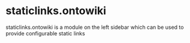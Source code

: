 staticlinks.ontowiki
====================

staticlinks.ontowiki is a module on the left sidebar which can be used to provide configurable static links